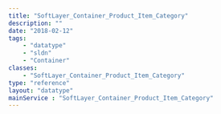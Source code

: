 ```yaml
---
title: "SoftLayer_Container_Product_Item_Category"
description: ""
date: "2018-02-12"
tags:
    - "datatype"
    - "sldn"
    - "Container"
classes:
    - "SoftLayer_Container_Product_Item_Category"
type: "reference"
layout: "datatype"
mainService : "SoftLayer_Container_Product_Item_Category"
---
```

